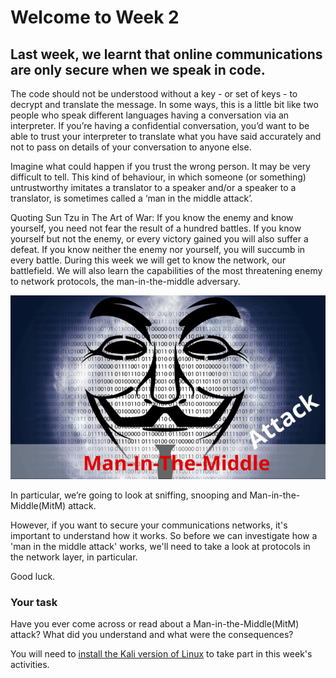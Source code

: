 # Welcome to Week 2

## Last week, we learnt that online communications are only secure when we speak in code.  

The code should not be understood without a key - or set of keys - to decrypt and translate the message.  In some ways, this is a little bit like two people who speak different languages having a conversation via an interpreter.  If you’re having a confidential conversation, you’d want to be able to trust your interpreter to translate what you have said accurately and not to pass on details of your conversation to anyone else.

Imagine what could happen if you trust the wrong person. It may be very difficult to tell. This kind of behaviour, in which someone (or something) untrustworthy imitates a translator to a speaker and/or a speaker to a translator, is sometimes called a ‘man in the middle attack’.

Quoting Sun Tzu in The Art of War: If you know the enemy and know yourself, you need not fear the result of a hundred battles. If you know yourself but not the enemy, or every victory gained you will also suffer a defeat. If you know neither the enemy nor yourself, you will succumb in every battle. During this week we will get to know the network, our battlefield. We will also learn the capabilities of the most threatening enemy to network protocols, the man-in-the-middle adversary.

![GitHub Logo](./images/MiTM.jpg)
<!--- (source: 
https://secureswissdata.com/man-in-the-middle-attack-email/ ) -->

In particular, we’re going to look at sniffing, snooping and Man-in-the-Middle(MitM) attack.

However, if you want to secure your communications networks, it's important to understand how it works.  So before we can investigate how a 'man in the middle attack' works, we'll need to take a look at protocols in the network layer, in particular.  

Good luck.

### Your task

Have you ever come across or read about a Man-in-the-Middle(MitM) attack? What did you understand and what were the consequences?

You will need to [install the Kali version of Linux]( https://ma.ttias.be/running-kali-linux-as-a-vagrant-box-virtual-machine/) to take part in this week's activities. 
